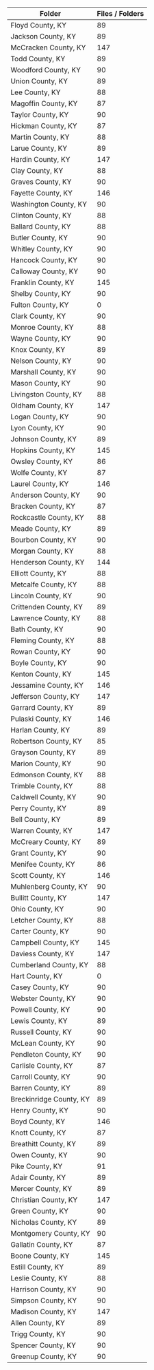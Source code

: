 | Folder                  |   Files / Folders |
|-------------------------|-------------------|
| Floyd County, KY        |                89 |
| Jackson County, KY      |                89 |
| McCracken County, KY    |               147 |
| Todd County, KY         |                89 |
| Woodford County, KY     |                90 |
| Union County, KY        |                89 |
| Lee County, KY          |                88 |
| Magoffin County, KY     |                87 |
| Taylor County, KY       |                90 |
| Hickman County, KY      |                87 |
| Martin County, KY       |                88 |
| Larue County, KY        |                89 |
| Hardin County, KY       |               147 |
| Clay County, KY         |                88 |
| Graves County, KY       |                90 |
| Fayette County, KY      |               146 |
| Washington County, KY   |                90 |
| Clinton County, KY      |                88 |
| Ballard County, KY      |                88 |
| Butler County, KY       |                90 |
| Whitley County, KY      |                90 |
| Hancock County, KY      |                90 |
| Calloway County, KY     |                90 |
| Franklin County, KY     |               145 |
| Shelby County, KY       |                90 |
| Fulton County, KY       |                 0 |
| Clark County, KY        |                90 |
| Monroe County, KY       |                88 |
| Wayne County, KY        |                90 |
| Knox County, KY         |                89 |
| Nelson County, KY       |                90 |
| Marshall County, KY     |                90 |
| Mason County, KY        |                90 |
| Livingston County, KY   |                88 |
| Oldham County, KY       |               147 |
| Logan County, KY        |                90 |
| Lyon County, KY         |                90 |
| Johnson County, KY      |                89 |
| Hopkins County, KY      |               145 |
| Owsley County, KY       |                86 |
| Wolfe County, KY        |                87 |
| Laurel County, KY       |               146 |
| Anderson County, KY     |                90 |
| Bracken County, KY      |                87 |
| Rockcastle County, KY   |                88 |
| Meade County, KY        |                89 |
| Bourbon County, KY      |                90 |
| Morgan County, KY       |                88 |
| Henderson County, KY    |               144 |
| Elliott County, KY      |                88 |
| Metcalfe County, KY     |                88 |
| Lincoln County, KY      |                90 |
| Crittenden County, KY   |                89 |
| Lawrence County, KY     |                88 |
| Bath County, KY         |                90 |
| Fleming County, KY      |                88 |
| Rowan County, KY        |                90 |
| Boyle County, KY        |                90 |
| Kenton County, KY       |               145 |
| Jessamine County, KY    |               146 |
| Jefferson County, KY    |               147 |
| Garrard County, KY      |                89 |
| Pulaski County, KY      |               146 |
| Harlan County, KY       |                89 |
| Robertson County, KY    |                85 |
| Grayson County, KY      |                89 |
| Marion County, KY       |                90 |
| Edmonson County, KY     |                88 |
| Trimble County, KY      |                88 |
| Caldwell County, KY     |                90 |
| Perry County, KY        |                89 |
| Bell County, KY         |                89 |
| Warren County, KY       |               147 |
| McCreary County, KY     |                89 |
| Grant County, KY        |                90 |
| Menifee County, KY      |                86 |
| Scott County, KY        |               146 |
| Muhlenberg County, KY   |                90 |
| Bullitt County, KY      |               147 |
| Ohio County, KY         |                90 |
| Letcher County, KY      |                88 |
| Carter County, KY       |                90 |
| Campbell County, KY     |               145 |
| Daviess County, KY      |               147 |
| Cumberland County, KY   |                88 |
| Hart County, KY         |                 0 |
| Casey County, KY        |                90 |
| Webster County, KY      |                90 |
| Powell County, KY       |                90 |
| Lewis County, KY        |                89 |
| Russell County, KY      |                90 |
| McLean County, KY       |                90 |
| Pendleton County, KY    |                90 |
| Carlisle County, KY     |                87 |
| Carroll County, KY      |                90 |
| Barren County, KY       |                89 |
| Breckinridge County, KY |                89 |
| Henry County, KY        |                90 |
| Boyd County, KY         |               146 |
| Knott County, KY        |                87 |
| Breathitt County, KY    |                89 |
| Owen County, KY         |                90 |
| Pike County, KY         |                91 |
| Adair County, KY        |                89 |
| Mercer County, KY       |                89 |
| Christian County, KY    |               147 |
| Green County, KY        |                90 |
| Nicholas County, KY     |                89 |
| Montgomery County, KY   |                90 |
| Gallatin County, KY     |                87 |
| Boone County, KY        |               145 |
| Estill County, KY       |                89 |
| Leslie County, KY       |                88 |
| Harrison County, KY     |                90 |
| Simpson County, KY      |                90 |
| Madison County, KY      |               147 |
| Allen County, KY        |                89 |
| Trigg County, KY        |                90 |
| Spencer County, KY      |                90 |
| Greenup County, KY      |                90 |
